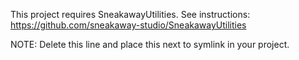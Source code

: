This project requires SneakawayUtilities. See instructions:
https://github.com/sneakaway-studio/SneakawayUtilities

NOTE: Delete this line and place this next to symlink in your project.